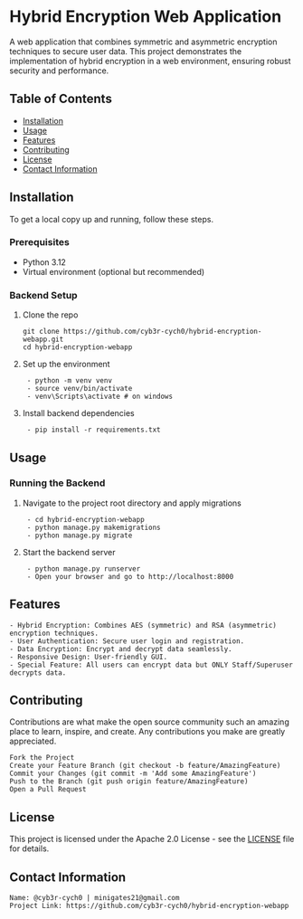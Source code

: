 # Hybrid Encryption Web Application

A web application that combines symmetric and asymmetric encryption techniques to secure user data. This project demonstrates the implementation of hybrid encryption in a web environment, ensuring robust security and performance.

## Table of Contents

- [Installation](#installation)
- [Usage](#usage)
- [Features](#features)
- [Contributing](#contributing)
- [License](#license)
- [Contact Information](#contact-information)

## Installation

To get a local copy up and running, follow these steps.

### Prerequisites

- Python 3.12
- Virtual environment (optional but recommended)

### Backend Setup

1. Clone the repo
   ````
   git clone https://github.com/cyb3r-cych0/hybrid-encryption-webapp.git
   cd hybrid-encryption-webapp

2. Set up the environment
   ````
    - python -m venv venv
    - source venv/bin/activate  
    - venv\Scripts\activate # on windows

3. Install backend dependencies
   ````
    - pip install -r requirements.txt

## Usage

### Running the Backend

1. Navigate to the project root directory and apply migrations
   ````
    - cd hybrid-encryption-webapp
    - python manage.py makemigrations
    - python manage.py migrate

2. Start the backend server
   ````
    - python manage.py runserver
    - Open your browser and go to http://localhost:8000

## Features

    - Hybrid Encryption: Combines AES (symmetric) and RSA (asymmetric) encryption techniques.
    - User Authentication: Secure user login and registration.
    - Data Encryption: Encrypt and decrypt data seamlessly.
    - Responsive Design: User-friendly GUI.
    - Special Feature: All users can encrypt data but ONLY Staff/Superuser decrypts data.

## Contributing

  Contributions are what make the open source community such an amazing place to learn, inspire, and create. Any contributions you make are greatly appreciated.

    Fork the Project
    Create your Feature Branch (git checkout -b feature/AmazingFeature)
    Commit your Changes (git commit -m 'Add some AmazingFeature')
    Push to the Branch (git push origin feature/AmazingFeature)
    Open a Pull Request

## License

  This project is licensed under the Apache 2.0 License - see the [LICENSE](http://www.apache.org/licenses/LICENSE-2.0) file for details.

## Contact Information

    Name: @cyb3r-cych0 | minigates21@gmail.com
    Project Link: https://github.com/cyb3r-cych0/hybrid-encryption-webapp
